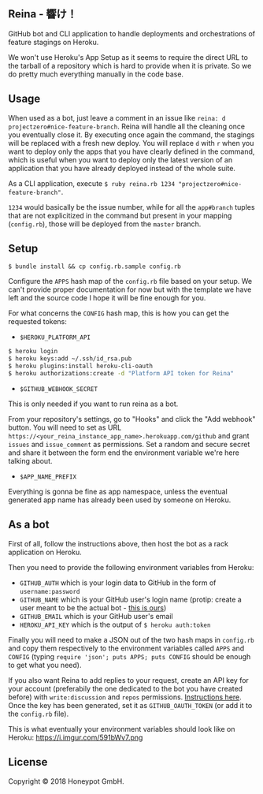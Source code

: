 Reina - 響け！
-------------

GitHub bot and CLI application to handle deployments and
orchestrations of feature stagings on Heroku.

We won't use Heroku's App Setup as it seems to require
the direct URL to the tarball of a repository which is
hard to provide when it is private. So we do pretty much
everything manually in the code base.

Usage
----

When used as a bot, just leave a comment in an issue like `reina: d projectzero#nice-feature-branch`.
Reina will handle all the cleaning once you eventually close it.
By executing once again the command, the stagings will be replaced with a fresh new deploy.
You will replace `d` with `r` when you want to deploy only the apps that you have clearly defined
in the command, which is useful when you want to deploy only the latest version of an application
that you have already deployed instead of the whole suite.

As a CLI application, execute `$ ruby reina.rb 1234 "projectzero#nice-feature-branch"`.

`1234` would basically be the issue number, while for all the `app#branch` tuples
that are not explicitized in the command but present in your mapping (`config.rb`),
those will be deployed from the `master` branch.

Setup
-----

`$ bundle install && cp config.rb.sample config.rb`

Configure the `APPS` hash map of the `config.rb` file based on your setup.
We can't provide proper documentation for now but with the template we have left
and the source code I hope it will be fine enough for you.

For what concerns the `CONFIG` hash map, this is how you can get the requested tokens:

- `$HEROKU_PLATFORM_API`

```sh
$ heroku login
$ heroku keys:add ~/.ssh/id_rsa.pub
$ heroku plugins:install heroku-cli-oauth
$ heroku authorizations:create -d "Platform API token for Reina"
```

- `$GITHUB_WEBHOOK_SECRET`

This is only needed if you want to run reina as a bot.

From your repository's settings, go to "Hooks" and click the "Add webhook" button.
You will need to set as URL `https://<your_reina_instance_app_name>.herokuapp.com/github`
and grant `issues` and `issue_comment` as permissions.
Set a random and secure secret and share it between the form end the environment variable
we're here talking about.

- `$APP_NAME_PREFIX`

Everything is gonna be fine as app namespace, unless the eventual generated app name has already
been used by someone on Heroku.

As a bot
--------

First of all, follow the instructions above, then host the bot as a rack application on Heroku.

Then you need to provide the following environment variables from Heroku:
- `GITHUB_AUTH` which is your login data to GitHub in the form of `username:password`
- `GITHUB_NAME` which is your GitHub user's login name (protip: create a user meant to be the actual bot - [this is ours](https://github.com/reina-hp))
- `GITHUB_EMAIL` which is your GitHub user's email
- `HEROKU_API_KEY` which is the output of `$ heroku auth:token`

Finally you will need to make a JSON out of the two hash maps in `config.rb` and copy them respectively to the environment variables called `APPS` and `CONFIG` (typing `require 'json'; puts APPS; puts CONFIG` should be enough to get what you need).

If you also want Reina to add replies to your request, create an API key for your account (preferabily the one dedicated to the bot you have created before) with `write:discussion` and `repos` permissions. [Instructions here](https://help.github.com/articles/creating-a-personal-access-token-for-the-command-line/).
Once the key has been generated, set it as `GITHUB_OAUTH_TOKEN` (or add it to the `config.rb` file).

This is what eventually your environment variables should look like on Heroku: https://i.imgur.com/591bWv7.png

License
-------

Copyright © 2018 Honeypot GmbH.
